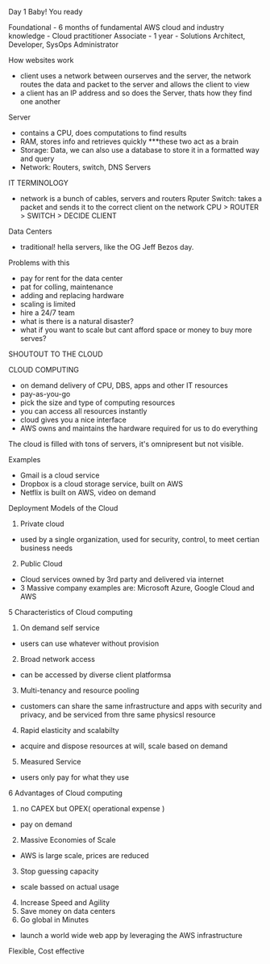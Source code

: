 Day 1 Baby! You ready

Foundational - 6 months of fundamental AWS cloud and industry knowledge  - Cloud practitioner
Associate - 1 year - Solutions Architect, Developer, SysOps Administrator

How websites work
- client uses a network between ourserves and the server, the network routes the data and packet to the server and allows the client to view
- a client has an IP address and so does the Server, thats how they find one another

Server
- contains a CPU, does computations to find results
- RAM, stores info and retrieves quickly 
***these two act as a brain
- Storage: Data, we can also use a database to store it in a formatted way and query
- Network: Routers, switch, DNS Servers


IT TERMINOLOGY
- network is a bunch of cables, servers and routers
Rputer
Switch: takes a packet and sends it to the correct client on the network
CPU > ROUTER > SWITCH > DECIDE CLIENT

Data Centers
- traditional! hella servers, like the OG Jeff Bezos day. 

Problems with this 
- pay for rent for the data center 
- pat for colling, maintenance
- adding and replacing hardware
- scaling is limited
- hire a 24/7 team
- what is there is a natural disaster?
- what if you want to scale but cant afford space or money to buy more serves?

SHOUTOUT TO THE CLOUD

CLOUD COMPUTING 
- on demand delivery of CPU, DBS, apps and other IT resources
-  pay-as-you-go
- pick the size and type of computing resources
- you can access all resources instantly 
- cloud gives you a nice interface 
- AWS owns and maintains the hardware required for us to do everything

The cloud is filled with tons of servers, it's omnipresent but not visible.

Examples
- Gmail is a cloud service
- Dropbox is a cloud storage service, built on AWS
- Netflix is built on AWS, video on demand 


Deployment Models of the Cloud
1. Private cloud
- used by a single organization, used for security, control, to meet certian business needs
2. Public Cloud
- Cloud services owned by 3rd party and delivered via internet
- 3 Massive company examples are: Microsoft Azure, Google Cloud and AWS

5 Characteristics of Cloud computing 
1. On demand self service
- users can use whatever without provision
2. Broad network access
- can be accessed by diverse client platformsa
3. Multi-tenancy and resource pooling
- customers can share the same infrastructure and apps with security and privacy, and be serviced from thre same physicsl resource 
4. Rapid elasticity and scalabilty 
- acquire and dispose resources at will, scale based on demand 
5. Measured Service
- users only pay for what they use

6 Advantages of Cloud computing 
1. no CAPEX but OPEX( operational expense )
- pay on demand 
2. Massive Economies of Scale
- AWS is large scale, prices are reduced 
3. Stop guessing capacity 
- scale bassed on actual usage
4. Increase Speed and Agility 
5. Save money on data centers
6. Go global in Minutes
- launch a world wide web app by leveraging the AWS infrastructure

Flexible, Cost effective

